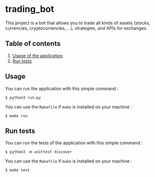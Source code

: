 # trading_bot

This project is a bot that allows you to trade all kinds of assets (stocks, currencies, cryptocurrencies, ...), strategies, and APIs for exchanges.

## Table of contents

1. [Usage of the application](#usage)
2. [Run tests](#run-tests)

## Usage

You can run the application with this simple command :

```shell
$ python3 run.py
```

You can use the `Makefile` if `make` is installed on your machine :

```shell
$ make run
```

## Run tests

You can run the tests of the application with this simple command :

```shell
$ python3 -m unittest discover
```

You can use the `Makefile` if `make` is installed on your machine :

```shell
$ make test
```
